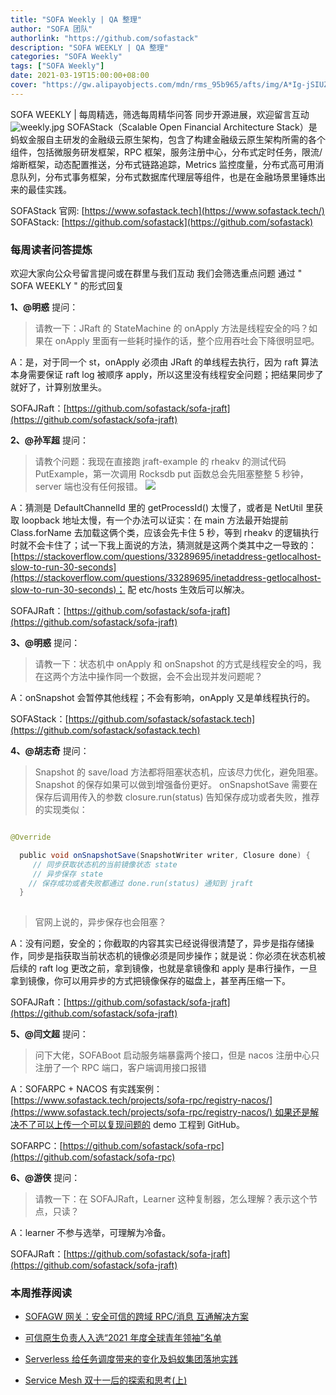 ```yaml
---
title: "SOFA Weekly | QA 整理"
author: "SOFA 团队"
authorlink: "https://github.com/sofastack"
description: "SOFA WEEKLY | QA 整理"
categories: "SOFA Weekly"
tags: ["SOFA Weekly"]
date: 2021-03-19T15:00:00+08:00
cover: "https://gw.alipayobjects.com/mdn/rms_95b965/afts/img/A*Ig-jSIUZWx0AAAAAAAAAAAAAARQnAQ"
---
```

SOFA WEEKLY | 每周精选，筛选每周精华问答
同步开源进展，欢迎留言互动
![weekly.jpg](https://gw.alipayobjects.com/mdn/rms_95b965/afts/img/A*ARgKS6SuU7YAAAAAAAAAAAAAARQnAQ)
SOFAStack（Scalable Open Financial Architecture Stack）是蚂蚁金服自主研发的金融级云原生架构，包含了构建金融级云原生架构所需的各个组件，包括微服务研发框架，RPC 框架，服务注册中心，分布式定时任务，限流/熔断框架，动态配置推送，分布式链路追踪，Metrics 监控度量，分布式高可用消息队列，分布式事务框架，分布式数据库代理层等组件，也是在金融场景里锤炼出来的最佳实践。

SOFAStack 官网: [https://www.sofastack.tech](https://www.sofastack.tech/)
SOFAStack: [https://github.com/sofastack](https://github.com/sofastack)

### 每周读者问答提炼

欢迎大家向公众号留言提问或在群里与我们互动
我们会筛选重点问题
通过 " SOFA WEEKLY " 的形式回复

**1、@明惑** 提问：

> 请教一下：JRaft 的 StateMachine 的 onApply 方法是线程安全的吗？如果在 onApply 里面有一些耗时操作的话，整个应用吞吐会下降很明显吧。

A：是，对于同一个 st，onApply 必须由 JRaft 的单线程去执行，因为 raft 算法本身需要保证 raft log 被顺序 apply，所以这里没有线程安全问题；把结果同步了就好了，计算别放里头。

SOFAJRaft：[https://github.com/sofastack/sofa-jraft](https://github.com/sofastack/sofa-jraft)

**2、@孙军超** 提问：

> 请教个问题：我现在直接跑 jraft-example 的 rheakv 的测试代码 PutExample，第一次调用 Rocksdb put 函数总会先阻塞整整 5 秒钟，server 端也没有任何报错。
![](https://gw.alipayobjects.com/mdn/rms_95b965/afts/img/A*n0MIToHxoNgAAAAAAAAAAAAAARQnAQ)

A：猜测是 DefaultChannelId 里的 getProcessId() 太慢了，或者是 NetUtil 里获取 loopback 地址太慢，有一个办法可以证实：在 main 方法最开始提前 Class.forName 去加载这俩个类，应该会先卡住 5 秒，等到 rheakv 的逻辑执行时就不会卡住了；试一下我上面说的方法，猜测就是这两个类其中之一导致的：[https://stackoverflow.com/questions/33289695/inetaddress-getlocalhost-slow-to-run-30-seconds](https://stackoverflow.com/questions/33289695/inetaddress-getlocalhost-slow-to-run-30-seconds)； 配 etc/hosts 生效后可以解决。

SOFAJRaft：[https://github.com/sofastack/sofa-jraft](https://github.com/sofastack/sofa-jraft)

**3、@明惑** 提问：

> 请教一下：状态机中 onApply 和 onSnapshot 的方式是线程安全的吗，我在这两个方法中操作同一个数据，会不会出现并发问题呢？

A：onSnapshot 会暂停其他线程；不会有影响，onApply 又是单线程执行的。

SOFAStack：[https://github.com/sofastack/sofastack.tech](https://github.com/sofastack/sofastack.tech)

**4、@胡志奇** 提问：

> Snapshot 的 save/load 方法都将阻塞状态机，应该尽力优化，避免阻塞。Snapshot 的保存如果可以做到增强备份更好。
onSnapshotSave 需要在保存后调用传入的参数 closure.run(status) 告知保存成功或者失败，推荐的实现类似：

```java

@Override

  public void onSnapshotSave(SnapshotWriter writer, Closure done) {
     // 同步获取状态机的当前镜像状态 state
     // 异步保存 state
    // 保存成功或者失败都通过 done.run(status) 通知到 jraft
  }
  
```

> 官网上说的，异步保存也会阻塞？

A：没有问题，安全的；你截取的内容其实已经说得很清楚了，异步是指存储操作，同步是指获取当前状态机的镜像必须是同步操作；就是说：你必须在状态机被后续的 raft log 更改之前，拿到镜像，也就是拿镜像和 apply 是串行操作，一旦拿到镜像，你可以用异步的方式把镜像保存的磁盘上，甚至再压缩一下。

SOFAJRaft：[https://github.com/sofastack/sofa-jraft](https://github.com/sofastack/sofa-jraft)

**5、@闫文超** 提问：

> 问下大佬，SOFABoot 启动服务端暴露两个接口，但是 nacos 注册中心只注册了一个 RPC 端口，客户端调用接口报错

A：SOFARPC + NACOS 有实践案例：[https://www.sofastack.tech/projects/sofa-rpc/registry-nacos/](https://www.sofastack.tech/projects/sofa-rpc/registry-nacos/) 如果还是解决不了可以上传一个可以复现问题的 demo 工程到 GitHub。

SOFARPC：[https://github.com/sofastack/sofa-rpc](https://github.com/sofastack/sofa-rpc)

**6、@游侠** 提问：

> 请教一下：在 SOFAJRaft，Learner 这种复制器，怎么理解？表示这个节点，只读？

A：learner 不参与选举，可理解为冷备。

SOFAJRaft：[https://github.com/sofastack/sofa-jraft](https://github.com/sofastack/sofa-jraft)

### 本周推荐阅读

- [SOFAGW 网关：安全可信的跨域 RPC/消息 互通解决方案](http://mp.weixin.qq.com/s?__biz=MzUzMzU5Mjc1Nw==&mid=2247487444&idx=1&sn=1d55a7c68e105f305198eae65f587e2e&chksm=faa0e00ecdd76918b5cf4b5f4102347581de6c6f5154551d57dabfbfe16b45309f021e150a6f&scene=21)

- [可信原生负责人入选“2021 年度全球青年领袖”名单](http://mp.weixin.qq.com/s?__biz=MzUzMzU5Mjc1Nw==&mid=2247487429&idx=1&sn=224bfffc83c539ff4e05e2b261abdc7f&chksm=faa0e01fcdd76909d34c27543f0c24786554f697351c83a38a2db41a5e4b3bab0ab51b82541b&scene=21)

- [Serverless 给任务调度带来的变化及蚂蚁集团落地实践](http://mp.weixin.qq.com/s?__biz=MzUzMzU5Mjc1Nw==&mid=2247487387&idx=1&sn=aa5611c20ac32f5f58e12488f1285824&chksm=faa0e041cdd769575a8f5921fed99968277be197544ccd9246e2f1a675b7a275b42e07ac61de&scene=21)

- [Service Mesh 双十一后的探索和思考(上)](http://mp.weixin.qq.com/s?__biz=MzUzMzU5Mjc1Nw==&mid=2247487314&idx=1&sn=55a6a84986290888e15719446365c986&chksm=faa0e088cdd7699e2a2a4594850699713cbd698531dba1f7309f755375232560f8f758230a85&scene=21)
